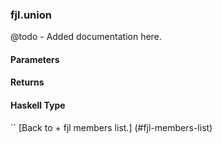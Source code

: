 ### fjl.union
@todo - Added documentation here.

#### Parameters

#### Returns
 
#### Haskell Type
``
[Back to  + fjl members list.]
(#fjl-members-list)
